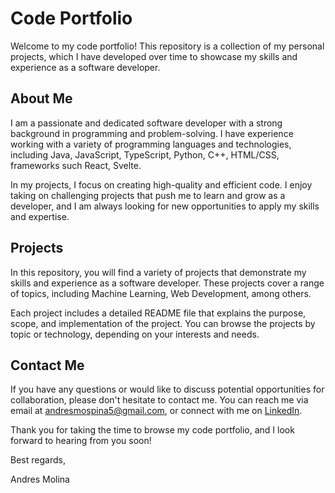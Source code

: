 # Code Portfolio

Welcome to my code portfolio! This repository is a collection of my personal projects, which I have developed over time to showcase my skills and experience as a software developer.

## About Me

I am a passionate and dedicated software developer with a strong background in programming and problem-solving. I have experience working with a variety of programming languages and technologies, including Java, JavaScript, TypeScript, Python, C++, HTML/CSS, frameworks such React, Svelte. 

In my projects, I focus on creating high-quality and efficient code. I enjoy taking on challenging projects that push me to learn and grow as a developer, and I am always looking for new opportunities to apply my skills and expertise.

## Projects

In this repository, you will find a variety of projects that demonstrate my skills and experience as a software developer. These projects cover a range of topics, including Machine Learning, Web Development, among others.

Each project includes a detailed README file that explains the purpose, scope, and implementation of the project. You can browse the projects by topic or technology, depending on your interests and needs.

## Contact Me

If you have any questions or would like to discuss potential opportunities for collaboration, please don't hesitate to contact me. You can reach me via email at andresmospina5@gmail.com, or connect with me on [LinkedIn](https://www.linkedin.com/in/andres-molina-57885416a/).

Thank you for taking the time to browse my code portfolio, and I look forward to hearing from you soon!

Best regards,

Andres Molina
